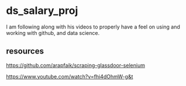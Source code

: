 # ds_salary_proj
I am following along with his videos to properly have a feel on using and working with github, and data science.

## resources
https://github.com/arapfaik/scraping-glassdoor-selenium

https://www.youtube.com/watch?v=fhi4dOhmW-g&t
